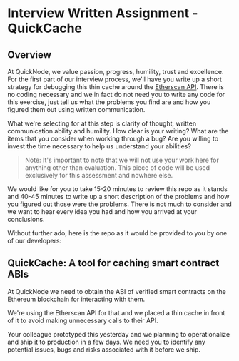 # Interview Written Assignment - QuickCache

## Overview

At QuickNode, we value passion, progress, humility, trust and excellence. For the first part of our interview process, we'll have you write up a short strategy for debugging this thin cache around the [Etherscan API](https://docs.etherscan.io/api-endpoints/contracts). There is no coding necessary and we in fact do not need you to write any code for this exercise, just tell us what the problems you find are and how you figured them out using written communication.

What we're selecting for at this step is clarity of thought, written communication ability and humility. How clear is your writing? What are the items that you consider when working through a bug? Are you willing to invest the time necessary to help us understand your abilities?

> Note: It's important to note that we will not use your work here for anything other than evaluation. This piece of code will be used exclusively for this assessment and nowhere else.

We would like for you to take 15-20 minutes to review this repo as it stands and 40-45 minutes to write up a short description of the problems and how you figured out those were the problems. There is not much to consider and we want to hear every idea you had and how you arrived at your conclusions.

Without further ado, here is the repo as it would be provided to you by one of our developers:

## QuickCache: A tool for caching smart contract ABIs

At QuickNode we need to obtain the ABI of verified smart contracts on the Ethereum blockchain for interacting with them. 

We're using the Etherscan API for that and we placed a thin cache in front of it to avoid making unnecessary calls to their API.

Your colleague prototyped this yesterday and we planning to operationalize and ship it to production in a few days. We need you to identify any potential issues, bugs and risks associated with it before we ship.
